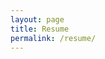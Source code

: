 ```yaml
---
layout: page
title: Resume
permalink: /resume/
---
```

<object data="resume.pdf" width="1000" height="1000" type='application/pdf'/>
